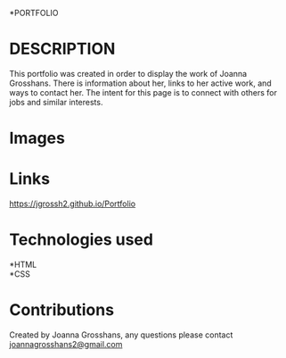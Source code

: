 *PORTFOLIO

# DESCRIPTION

This portfolio was created in order to display the work of Joanna Grosshans. There is information about her, links to her active work, and ways to contact her. The intent for this page is to connect with others for jobs and similar interests.

# Images 





# Links
 https://jgrossh2.github.io/Portfolio


# Technologies used
 *HTML <br>
 *CSS

 # Contributions
 Created by Joanna Grosshans, any questions please contact <joannagrosshans2@gmail.com>

 
